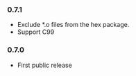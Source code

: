 ### 0.7.1
* Exclude \*.o files from the hex package.
* Support C99

### 0.7.0
* First public release